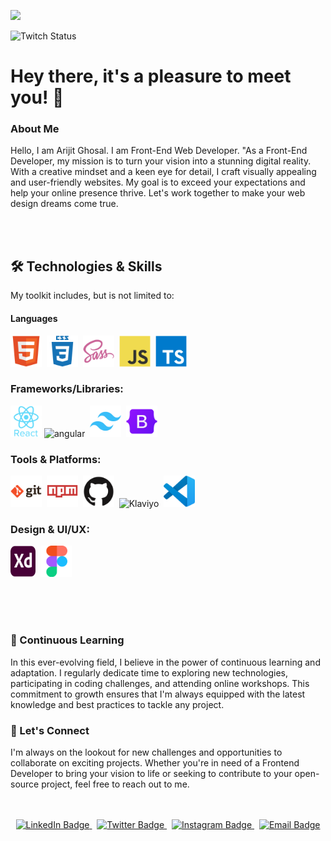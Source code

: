 ![](https://komarev.com/ghpvc/?username=kbrandon19&style=for-the-badge)
<br>

<div align="left">
<img alt="Twitch Status" src="https://img.shields.io/twitch/status/mrdebfx?logo=Twitch&style=for-the-badge">
</div>

# Hey there, it's a pleasure to meet you! 👋

### About Me
Hello, I am Arijit Ghosal. I am Front-End Web Developer. "As a Front-End Developer, my mission is to turn your vision into a stunning digital reality. With a creative mindset and a keen eye for detail, I craft visually appealing and user-friendly websites. My goal is to exceed your expectations and help your online presence thrive. Let's work together to make your web design dreams come true.


<br><br>



## 🛠️ Technologies & Skills
My toolkit includes, but is not limited to:

 #### Languages 
<div>
   <img src="https://github.com/devicons/devicon/blob/master/icons/html5/html5-original.svg" title="HTML5" alt="HTML" width="50" height="50"/>&nbsp;
  <img src="https://github.com/devicons/devicon/blob/master/icons/css3/css3-plain-wordmark.svg"  title="CSS3" alt="CSS" width="50" height="50"/>&nbsp;
  <img src="https://github.com/devicons/devicon/blob/master/icons/sass/sass-original.svg"  title="SASS" alt="SASS" width="50" height="50"/>&nbsp;
  <img src="https://github.com/devicons/devicon/blob/master/icons/javascript/javascript-original.svg" title="JavaScript" alt="JavaScript" width="50" height="50"/>&nbsp;
 <img src="https://github.com/devicons/devicon/blob/master/icons/typescript/typescript-original.svg" title="TYPESCRIPT" alt="Typescript" width="50" height="50"/>&nbsp;
</div>

### Frameworks/Libraries: 
<div>
  <img src="https://github.com/devicons/devicon/blob/master/icons/react/react-original-wordmark.svg" title="React" alt="React" width="50" height="50"/>
  <img src="https://github.com/devicons/devicon/blob/master/icons/angularcli/angularcli-original-wordmark.svg" title="angular" alt="angular" width="50" height="50"/>&nbsp;
  <img src="https://github.com/devicons/devicon/blob/master/icons/tailwindcss/tailwindcss-original.svg" title="TailwindCSS" alt="TailwindCSS" width="50" height="50" />&nbsp;
  <img src="https://github.com/devicons/devicon/blob/master/icons/bootstrap/bootstrap-original.svg" title="bootstrap" alt="bootstrap" width="50" height="50" />&nbsp;
</div>

### Tools & Platforms: 
<div>
 <img src="https://github.com/devicons/devicon/blob/master/icons/git/git-original-wordmark.svg" title="Git" alt="Git" width="50" height="50"/>&nbsp;
 <img src="https://github.com/devicons/devicon/blob/master/icons/npm/npm-original-wordmark.svg" title="npm" alt="npm" width="50" height="50"/>&nbsp;
 <img src="https://github.com/devicons/devicon/blob/master/icons/github/github-original.svg" title="GitHub" alt="GitHub" width="50" height="50"/>&nbsp;
 <img src="https://res.cloudinary.com/dujkjy2e2/image/upload/c_scale,w_394,x_697,y_516/v1708701249/klaviyo-new-20228862_pf9p74.jpg" title="Klaviyo" alt="Klaviyo" width="50" />&nbsp;
 <img src="https://github.com/devicons/devicon/blob/master/icons/vscode/vscode-original.svg" title="VSCode" alt="VSCode" width="50" height="50"/>&nbsp;
</div>

### Design & UI/UX: 
<div>
   <img src="https://github.com/devicons/devicon/blob/master/icons/xd/xd-plain.svg" title="Xd" alt="Xd" width="40" height="50"/>&nbsp;
  <img src="https://github.com/devicons/devicon/blob/master/icons/figma/figma-original.svg" title="Figma" alt="Figma" width="50" height="50"/>&nbsp;
</div>


<br><br><br>

### 🌱 Continuous Learning
In this ever-evolving field, I believe in the power of continuous learning and adaptation. I regularly dedicate time to exploring new technologies, participating in coding challenges, and attending online workshops. This commitment to growth ensures that I'm always equipped with the latest knowledge and best practices to tackle any project.

### 🤝 Let's Connect
I'm always on the lookout for new challenges and opportunities to collaborate on exciting projects. Whether you're in need of a Frontend Developer to bring your vision to life or seeking to contribute to your open-source project, feel free to reach out to me.

<div id="badges" align="center">
  <br><br>
  <a href="https://www.linkedin.com/in/arijit-ghosal-277361238/">
    <img src="https://img.shields.io/badge/LinkedIn-blue?style=for-the-badge&logo=linkedin&logoColor=white" alt="LinkedIn Badge"/>
  </a>&nbsp;
  <a href="">
    <img src="https://img.shields.io/badge/Twitter-blue?style=for-the-badge&logo=twitter&logoColor=white&color=1DA1F2" alt="Twitter Badge" />
  </a>&nbsp;
  <a href="">
    <img src="https://img.shields.io/badge/Instagram-blue?style=for-the-badge&logo=instagram&logoColor=white&color=e95950" alt="Instagram Badge" />
  </a>&nbsp;
  <a href="mailto:arijitghosal1000@gmail.com">
    <img src="https://img.shields.io/badge/Gmail-blue?style=for-the-badge&logo=gmail&logoColor=white&color=bb001b" alt="Email Badge" />
  </a>
</div>

<br>



